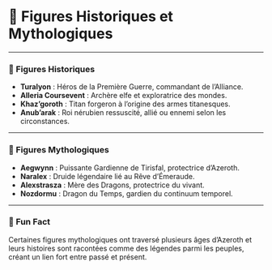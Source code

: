 # 📜 Figures Historiques et Mythologiques

---

### 🏰 Figures Historiques

- **Turalyon** : Héros de la Première Guerre, commandant de l’Alliance.
- **Alleria Coursevent** : Archère elfe et exploratrice des mondes.
- **Khaz’goroth** : Titan forgeron à l’origine des armes titanesques.
- **Anub’arak** : Roi nérubien ressuscité, allié ou ennemi selon les circonstances.

---

### 🐉 Figures Mythologiques

- **Aegwynn** : Puissante Gardienne de Tirisfal, protectrice d’Azeroth.
- **Naralex** : Druide légendaire lié au Rêve d’Émeraude.
- **Alexstrasza** : Mère des Dragons, protectrice du vivant.
- **Nozdormu** : Dragon du Temps, gardien du continuum temporel.

---

### 🎉 Fun Fact

Certaines figures mythologiques ont traversé plusieurs âges d’Azeroth et leurs histoires sont racontées comme des légendes parmi les peuples, créant un lien fort entre passé et présent.
